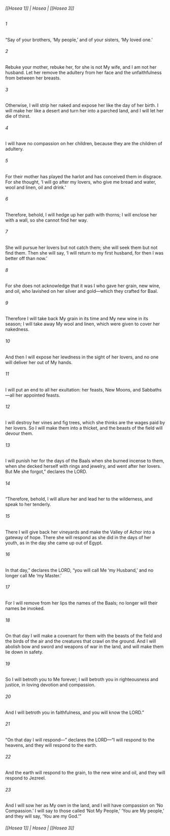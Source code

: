 ###### [[Hosea 1]] | Hosea | [[Hosea 3]]

###### 1
“Say of your brothers, ‘My people,’ and of your sisters, ‘My loved one.’
###### 2
Rebuke your mother, rebuke her, for she is not My wife, and I am not her husband. Let her remove the adultery from her face and the unfaithfulness from between her breasts.
###### 3
Otherwise, I will strip her naked and expose her like the day of her birth. I will make her like a desert and turn her into a parched land, and I will let her die of thirst.
###### 4
I will have no compassion on her children, because they are the children of adultery.
###### 5
For their mother has played the harlot and has conceived them in disgrace. For she thought, ‘I will go after my lovers, who give me bread and water, wool and linen, oil and drink.’
###### 6
Therefore, behold, I will hedge up her path with thorns; I will enclose her with a wall, so she cannot find her way.
###### 7
She will pursue her lovers but not catch them; she will seek them but not find them. Then she will say, ‘I will return to my first husband, for then I was better off than now.’
###### 8
For she does not acknowledge that it was I who gave her grain, new wine, and oil, who lavished on her silver and gold—which they crafted for Baal.
###### 9
Therefore I will take back My grain in its time and My new wine in its season; I will take away My wool and linen, which were given to cover her nakedness.
###### 10
And then I will expose her lewdness in the sight of her lovers, and no one will deliver her out of My hands.
###### 11
I will put an end to all her exultation: her feasts, New Moons, and Sabbaths—all her appointed feasts.
###### 12
I will destroy her vines and fig trees, which she thinks are the wages paid by her lovers. So I will make them into a thicket, and the beasts of the field will devour them.
###### 13
I will punish her for the days of the Baals when she burned incense to them, when she decked herself with rings and jewelry, and went after her lovers. But Me she forgot,” declares the LORD.
###### 14
“Therefore, behold, I will allure her and lead her to the wilderness, and speak to her tenderly.
###### 15
There I will give back her vineyards and make the Valley of Achor into a gateway of hope. There she will respond as she did in the days of her youth, as in the day she came up out of Egypt.
###### 16
In that day,” declares the LORD, “you will call Me ‘my Husband,’ and no longer call Me ‘my Master.’
###### 17
For I will remove from her lips the names of the Baals; no longer will their names be invoked.
###### 18
On that day I will make a covenant for them with the beasts of the field and the birds of the air and the creatures that crawl on the ground. And I will abolish bow and sword and weapons of war in the land, and will make them lie down in safety.
###### 19
So I will betroth you to Me forever; I will betroth you in righteousness and justice, in loving devotion and compassion.
###### 20
And I will betroth you in faithfulness, and you will know the LORD.”
###### 21
“On that day I will respond—” declares the LORD—“I will respond to the heavens, and they will respond to the earth.
###### 22
And the earth will respond to the grain, to the new wine and oil, and they will respond to Jezreel.
###### 23
And I will sow her as My own in the land, and I will have compassion on ‘No Compassion.’ I will say to those called ‘Not My People,’ ‘You are My people,’ and they will say, ‘You are my God.’”

###### [[Hosea 1]] | Hosea | [[Hosea 3]]
